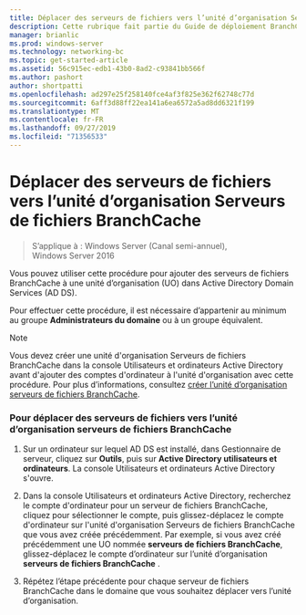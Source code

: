 ```yaml
---
title: Déplacer des serveurs de fichiers vers l’unité d’organisation Serveurs de fichiers BranchCache
description: Cette rubrique fait partie du Guide de déploiement BranchCache pour Windows Server 2016, qui montre comment déployer BranchCache en mode de cache distribué et hébergé pour optimiser l’utilisation de la bande passante WAN dans les filiales.
manager: brianlic
ms.prod: windows-server
ms.technology: networking-bc
ms.topic: get-started-article
ms.assetid: 56c915ec-edb1-43b0-8ad2-c93841bb566f
ms.author: pashort
author: shortpatti
ms.openlocfilehash: ad297e25f258140fce4af3f825e362f62748c77d
ms.sourcegitcommit: 6aff3d88ff22ea141a6ea6572a5ad8dd6321f199
ms.translationtype: MT
ms.contentlocale: fr-FR
ms.lasthandoff: 09/27/2019
ms.locfileid: "71356533"
---
```

# <a name="move-file-servers-to-the-branchcache-file-servers-organizational-unit"></a>Déplacer des serveurs de fichiers vers l’unité d’organisation Serveurs de fichiers BranchCache

>S’applique à : Windows Server (Canal semi-annuel), Windows Server 2016

Vous pouvez utiliser cette procédure pour ajouter des serveurs de fichiers BranchCache à une unité d’organisation (UO) dans Active Directory Domain Services (AD DS).  
  
Pour effectuer cette procédure, il est nécessaire d’appartenir au minimum au groupe **Administrateurs du domaine** ou à un groupe équivalent.  
  
> [!NOTE]  
> Vous devez créer une unité d'organisation Serveurs de fichiers BranchCache dans la console Utilisateurs et ordinateurs Active Directory avant d'ajouter des comptes d'ordinateur à l'unité d'organisation avec cette procédure. Pour plus d’informations, consultez [créer l’unité d’organisation serveurs de fichiers BranchCache](../../branchcache/deploy/Create-the-BranchCache-File-Servers-Organizational-Unit.md).  
  
### <a name="to-move-file-servers-to-the-branchcache-file-servers-organizational-unit"></a>Pour déplacer des serveurs de fichiers vers l’unité d’organisation serveurs de fichiers BranchCache  
  
1.  Sur un ordinateur sur lequel AD DS est installé, dans Gestionnaire de serveur, cliquez sur **Outils**, puis sur **Active Directory utilisateurs et ordinateurs**. La console Utilisateurs et ordinateurs Active Directory s'ouvre.  
  
2.  Dans la console Utilisateurs et ordinateurs Active Directory, recherchez le compte d'ordinateur pour un serveur de fichiers BranchCache, cliquez pour sélectionner le compte, puis glissez-déplacez le compte d'ordinateur sur l'unité d'organisation Serveurs de fichiers BranchCache que vous avez créée précédemment. Par exemple, si vous avez créé précédemment une UO nommée **serveurs de fichiers BranchCache**, glissez-déplacez le compte d’ordinateur sur l’unité d’organisation **serveurs de fichiers BranchCache** .  
  
3.  Répétez l’étape précédente pour chaque serveur de fichiers BranchCache dans le domaine que vous souhaitez déplacer vers l’unité d’organisation.  
  


